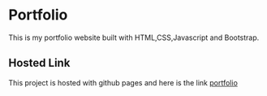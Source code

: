# Portfolio

This is my portfolio website built with HTML,CSS,Javascript and Bootstrap.

## Hosted Link
This project is hosted with github pages and here is the link [portfolio](https://portfolio-hng-nc1woplpx-abdulrahmanolagunju1-gmailcom.vercel.app/)
